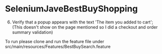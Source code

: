 # SeleniumJaveBestBuyShopping

6) Verify that a popup appears with the text 'The item you added to cart'; (This doesn't show on the page mentioned so I did a checkout and order summary validation)

To run please clone and run the feature file under src/main/resources/Features/BestBuySearch.feature 
